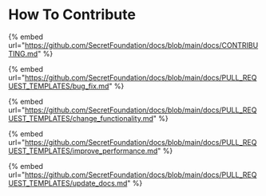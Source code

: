 # How To Contribute

{% embed url="https://github.com/SecretFoundation/docs/blob/main/docs/CONTRIBUTING.md" %}

{% embed url="https://github.com/SecretFoundation/docs/blob/main/docs/PULL_REQUEST_TEMPLATES/bug_fix.md" %}

{% embed url="https://github.com/SecretFoundation/docs/blob/main/docs/PULL_REQUEST_TEMPLATES/change_functionality.md" %}

{% embed url="https://github.com/SecretFoundation/docs/blob/main/docs/PULL_REQUEST_TEMPLATES/improve_performance.md" %}



{% embed url="https://github.com/SecretFoundation/docs/blob/main/docs/PULL_REQUEST_TEMPLATES/update_docs.md" %}
